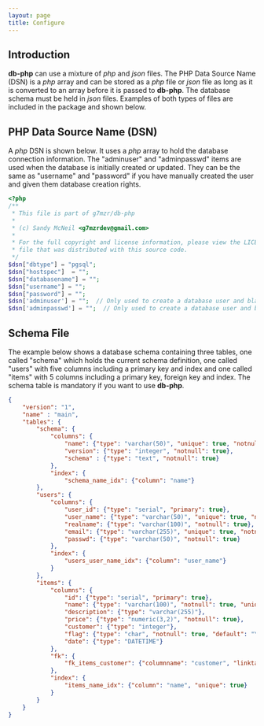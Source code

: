 ```yaml
---
layout: page
title: Configure
---
```

## Introduction
**db-php** can use a mixture of *php* and *json* files.  The PHP Data Source Name (DSN)
is a *php* array and can be stored as a *php* file or *json* file as long as it is
converted to an array before it is passed to **db-php**.  The database schema must be
held in *json* files.  Examples of both types of files are included in the package and
shown below.

## PHP Data Source Name (DSN)

A *php* DSN is shown below.  It uses a *php* array to hold the database connection
information. The "adminuser" and "adminpasswd" items are used when the database is initially
created or updated. They can be the same as "username" and "password" if you have manually
created the user and given them database creation rights.
```php
<?php
/**
 * This file is part of g7mzr/db-php
 *
 * (c) Sandy McNeil <g7mzrdev@gmail.com>
 *
 * For the full copyright and license information, please view the LICENSE
 * file that was distributed with this source code.
 */
$dsn["dbtype"] = "pgsql";
$dsn["hostspec"]  = "";
$dsn["databasename"] = "";
$dsn["username"] = "";
$dsn["password"] = "";
$dsn['adminuser'] = "";  // Only used to create a database user and blank database.
$dsn['adminpasswd'] = "";  // Only used to create a database user and blank database.
```


## Schema File

The example below shows a database schema containing three tables, one called "schema"
which holds the current schema definition, one called "users" with five columns including
a primary key and index and one called "items" with 5 columns including a primary key,
foreign key and index.  The schema table is mandatory if you want to use **db-php**.
```json
{
    "version": "1",
    "name" : "main",
    "tables": {
        "schema": {
            "columns": {
                "name": {"type": "varchar(50)", "unique": true, "notnull": true},
                "version": {"type": "integer", "notnull": true},
                "schema" : {"type": "text", "notnull": true}
            },
            "index": {
                "schema_name_idx": {"column": "name"}
        },
        "users": {
            "columns": {
                "user_id": {"type": "serial", "primary": true},
                "user_name": {"type": "varchar(50)", "unique": true, "notnull": true},
                "realname": {"type": "varchar(100)", "notnull": true},
                "email": {"type": "varchar(255)", "unique": true, "notnull": true},
                "passwd": {"type": "varchar(50)", "notnull": true}
            },
            "index": {
                "users_user_name_idx": {"column": "user_name"}
            }
        },
        "items": {
            "columns": {
                "id": {"type": "serial", "primary": true},
                "name": {"type": "varchar(100)", "notnull": true, "unique": true},
                "description": {"type": "varchar(255)"},
                "price": {"type": "numeric(3,2)", "notnull": true},
                "customer": {"type": "integer"},
                "flag": {"type": "char", "notnull": true, "default": "Y"},
                "date": {"type": "DATETIME"}
            },
            "fk": {
                "fk_items_customer": {"columnname": "customer", "linktable": "users", "linkcolumn": "user_id"}
            },
            "index": {
                "items_name_idx": {"column": "name", "unique": true}
            }
        }
    }
}
```